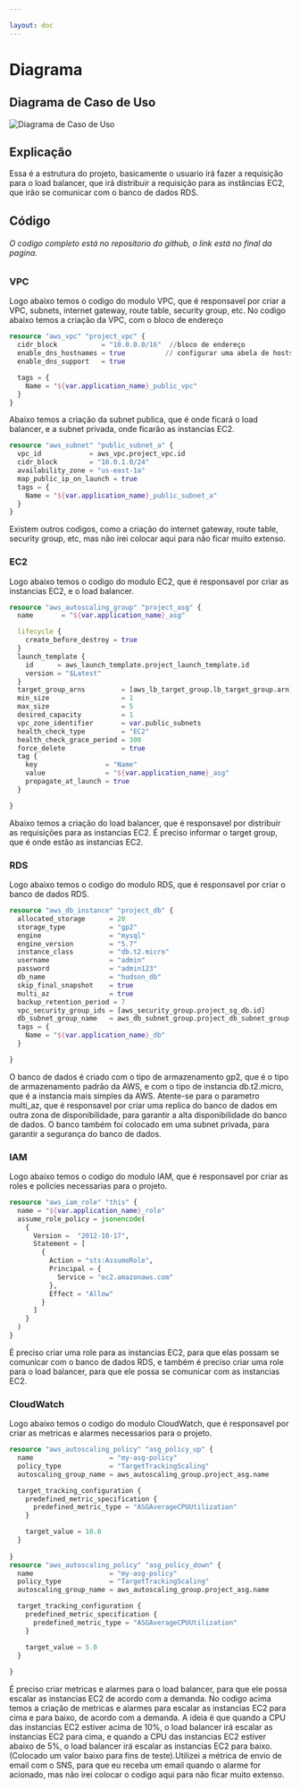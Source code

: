 ```yaml
---

layout: doc
---
```


# Diagrama

## Diagrama de Caso de Uso

![Diagrama de Caso de Uso](/assets/diagrama.png)


## Explicação

Essa é a estrutura do projeto, basicamente o usuario irá fazer a requisição para o load balancer, que irá distribuir a requisição para as instâncias EC2, que irão se comunicar com o banco de dados RDS.

## Código
###### O codigo completo está no repositorio do github, o link está no final da pagina.

<Badge type="warning" text="O codigo foi separado em pastas, cada pasta é um modulo, e cada modulo tem seu codigo separado em arquivos. Na main são chamadas esses modulos, e é feita a integração entre eles." />


### VPC
Logo abaixo temos o codigo do modulo VPC, que é responsavel por criar a VPC, subnets, internet gateway, route table, security group, etc.
No codigo abaixo temos a criação da VPC, com o bloco de endereço

```terraform
resource "aws_vpc" "project_vpc" {
  cidr_block           = "10.0.0.0/16"  //bloco de endereço
  enable_dns_hostnames = true          // configurar uma abela de hosts e rotas 
  enable_dns_support   = true

  tags = {
    Name = "${var.application_name}_public_vpc"
  }
}
```

Abaixo temos a criação da subnet publica, que é onde ficará o load balancer, e a subnet privada, onde ficarão as instancias EC2.

```terraform
resource "aws_subnet" "public_subnet_a" {
  vpc_id            = aws_vpc.project_vpc.id
  cidr_block        = "10.0.1.0/24"
  availability_zone = "us-east-1a"
  map_public_ip_on_launch = true
  tags = {
    Name = "${var.application_name}_public_subnet_a"
  }
}
```
Existem outros codigos, como a criação do internet gateway, route table, security group, etc, mas não irei colocar aqui para não ficar muito extenso.


### EC2
Logo abaixo temos o codigo do modulo EC2, que é responsavel por criar as instancias EC2, e o load balancer.

```terraform
resource "aws_autoscaling_group" "project_asg" {
  name       = "${var.application_name}_asg"

  lifecycle {
    create_before_destroy = true
  }
  launch_template {
    id      = aws_launch_template.project_launch_template.id
    version = "$Latest"
  }
  target_group_arns         = [aws_lb_target_group.lb_target_group.arn] //preciso informar o target group
  min_size                  = 1
  max_size                  = 5
  desired_capacity          = 1
  vpc_zone_identifier       = var.public_subnets
  health_check_type         = "EC2"
  health_check_grace_period = 300
  force_delete              = true
  tag {
    key                 = "Name"
    value               = "${var.application_name}_asg"
    propagate_at_launch = true
  }

}
```

Abaixo temos a criação do load balancer, que é responsavel por distribuir as requisições para as instancias EC2.
É preciso informar o target group, que é onde estão as instancias EC2.


### RDS

Logo abaixo temos o codigo do modulo RDS, que é responsavel por criar o banco de dados RDS.

```terraform
resource "aws_db_instance" "project_db" {
  allocated_storage      = 20
  storage_type           = "gp2"
  engine                 = "mysql"
  engine_version         = "5.7"
  instance_class         = "db.t2.micro"
  username               = "admin"
  password               = "admin123"
  db_name                = "hudson_db"
  skip_final_snapshot    = true
  multi_az               = true
  backup_retention_period = 7
  vpc_security_group_ids = [aws_security_group.project_sg_db.id]
  db_subnet_group_name   = aws_db_subnet_group.project_db_subnet_group.name
  tags = {
    Name = "${var.application_name}_db"
  }

}
```
O banco de dados é criado com o tipo de armazenamento gp2, que é o tipo de armazenamento padrão da AWS, e com o tipo de instancia db.t2.micro, que é a instancia mais simples da AWS.
Atente-se para o parametro multi_az, que é responsavel por criar uma replica do banco de dados em outra zona de disponibilidade, para garantir a alta disponibilidade do banco de dados.
O banco também foi colocado em uma subnet privada, para garantir a segurança do banco de dados.

### IAM

Logo abaixo temos o codigo do modulo IAM, que é responsavel por criar as roles e policies necessarias para o projeto.

```terraform
resource "aws_iam_role" "this" {
  name = "${var.application_name}_role"
  assume_role_policy = jsonencode(
    {
      Version =  "2012-10-17",
      Statement = [
        {
          Action = "sts:AssumeRole",
          Principal = {
            Service = "ec2.amazonaws.com"
          },
          Effect = "Allow"
        }
      ]
    }
  )
}
```	
É preciso criar uma role para as instancias EC2, para que elas possam se comunicar com o banco de dados RDS, e também é preciso criar uma role para o load balancer, para que ele possa se comunicar com as instancias EC2.

### CloudWatch

Logo abaixo temos o codigo do modulo CloudWatch, que é responsavel por criar as metricas e alarmes necessarios para o projeto.

```terraform
resource "aws_autoscaling_policy" "asg_policy_up" {
  name                   = "my-asg-policy"
  policy_type            = "TargetTrackingScaling"
  autoscaling_group_name = aws_autoscaling_group.project_asg.name

  target_tracking_configuration {
    predefined_metric_specification {
      predefined_metric_type = "ASGAverageCPUUtilization"
    }

    target_value = 10.0
  }
  
}
resource "aws_autoscaling_policy" "asg_policy_down" {
  name                   = "my-asg-policy"
  policy_type            = "TargetTrackingScaling"
  autoscaling_group_name = aws_autoscaling_group.project_asg.name

  target_tracking_configuration {
    predefined_metric_specification {
      predefined_metric_type = "ASGAverageCPUUtilization"
    }

    target_value = 5.0
  }
  
}
```

É preciso criar metricas e alarmes para o load balancer, para que ele possa escalar as instancias EC2 de acordo com a demanda.
No codigo acima temos a criação de metricas e alarmes para escalar as instancias EC2 para cima e para baixo, de acordo com a demanda.
A ideia é que quando a CPU das instancias EC2 estiver acima de 10%, o load balancer irá escalar as instancias EC2 para cima, e quando a CPU das instancias EC2 estiver abaixo de 5%, o load balancer irá escalar as instancias EC2 para baixo.(Colocado um valor baixo para fins de teste).Utilizei a métrica de envio de email com o SNS, para que eu receba um email quando o alarme for acionado, mas não irei colocar o codigo aqui para não ficar muito extenso.




<!-- <a href="documentacao/etapas" style="display: inline-block; padding: 10px 20px; background-color: #5468ff; color: #ffffff; text-decoration: none; border-radius: 5px;">Página Anterior</a> -->